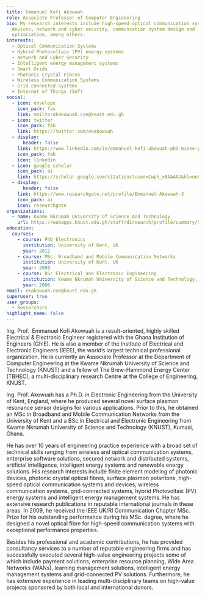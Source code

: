 ```yaml
---
title: Emmanuel Kofi Akowuah
role: Associate Professor of Computer Engineering
bio: My research interests include high-speed optical communication systems and
  devices, network and cyber security, communcation system design and
  optimisation, among others.
interests:
  - Optical Communication Systems
  - Hybrid Photovoltaic (PV) energy systems
  - Network and Cyber Security
  - Intelligent energy management systems
  - Smart Grids
  - Photonic Crystal Fibres
  - Wireless Communication Systems
  - Grid connected systems
  - Internet of Things (IoT)
social:
  - icon: envelope
    icon_pack: fas
    link: mailto:ekakowuah.coe@knust.edu.gh
  - icon: twitter
    icon_pack: fab
    link: https://twitter.com/ekakowuah
  - display:
      header: false
    link: https://www.linkedin.com/in/emmanuel-kofi-akowuah-phd-mieee-pe-ghie-34400513/?trk=public_profile_browsemap_profile-result-card_result-card_full-click&originalSubdomain=gh
    icon_pack: fab
    icon: linkedin
  - icon: google-scholar
    icon_pack: ai
    link: https://scholar.google.com/citations?user=Cwph_x0AAAAJ&hl=en&oi=ao
  - display:
      header: false
    link: https://www.researchgate.net/profile/Emmanuel-Akowuah-3
    icon_pack: ai
    icon: researchgate
organizations:
  - name: Kwame Nkrumah University Of Science And Technology
    url: https://webapps.knust.edu.gh/staff/dirsearch/profile/summary/525c5345ba0b.html
education:
  courses:
    - course: PhD Electronics
      institution: University of Kent, UK
      year: 2012
    - course: MSc. Broadband and Mobile Communication Networks
      institution: University of Kent, UK
      year: 2009
    - course: BSc Electrical and Electronic Engineering
      institution: Kwame Nkrumah University of Science and Technology, Ghana
      year: 2006
email: ekakowuah.coe@knust.edu.gh
superuser: true
user_groups:
  - Researchers
highlight_name: false
---
```

<!--StartFragment-->

Ing. Prof.  Emmanuel Kofi Akowuah is a result-oriented, highly skilled Electrical & Electronic Engineer registered with the Ghana Institution of Engineers (GhIE). He is also a member of the Institute of Electrical and Electronic Engineers (IEEE), the world’s largest technical professional organization. He is currently an Associate Professor at the Department of Computer Engineering at the Kwame Nkrumah University of Science and Technology (KNUST) and a fellow of The Brew-Hammond Energy Center (TBHEC), a multi-disciplinary research Centre at the College of Engineering, KNUST.

Ing. Prof. Akowuah has a Ph.D. in Electronic Engineering from the University of Kent, England, where he produced several novel surface plasmon resonance sensor designs for various applications. Prior to this, he obtained an MSc in Broadband and Mobile Communication Networks from the University of Kent and a BSc in Electrical and Electronic Engineering from Kwame Nkrumah University of Science and Technology (KNUST), Kumasi, Ghana. 

He has over 10 years of engineering practice experience with a broad set of technical skills ranging from wireless and optical communication systems, enterprise software solutions, secured network and distributed systems, artificial intelligence, intelligent energy systems and renewable energy solutions. His research interests include finite element modeling of photonic devices, photonic crystal optical fibres, surface plasmon polaritons, high-speed optical communication systems and devices, wireless communication systems, grid-connected systems, hybrid Photovoltaic (PV) energy systems and intelligent energy management systems. He has extensive research publications in reputable international journals in these areas. In 2009, he received the IEEE UK/RI Communication Chapter MSc. Prize for his outstanding performance during his MSc. degree, where he designed a novel optical fibre for high-speed communication systems with exceptional performance properties.

Besides his professional and academic contributions, he has provided consultancy services to a number of reputable engineering firms and has successfully executed several high-value engineering projects some of which include payment solutions, enterprise resource planning, Wide Area Networks (WANs), learning management solutions, intelligent energy management systems and grid-connected PV solutions. Furthermore, he has extensive experience in leading multi-disciplinary teams on high-value projects sponsored by both local and international donors.

<!--EndFragment-->